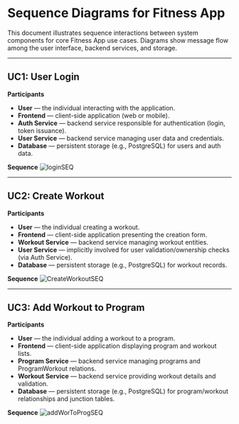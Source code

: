 # Sequence Diagrams for Fitness App

This document illustrates sequence interactions between system components for core Fitness App use cases. Diagrams show message flow among the user interface, backend services, and storage.

---

## UC1: User Login

**Participants**
- **User** — the individual interacting with the application.  
- **Frontend** — client-side application (web or mobile).  
- **Auth Service** — backend service responsible for authentication (login, token issuance).  
- **User Service** — backend service managing user data and credentials.  
- **Database** — persistent storage (e.g., PostgreSQL) for users and auth data.

**Sequence**
![loginSEQ](https://github.com/user-attachments/assets/fe7cf119-5aa0-4cbf-a321-369a518db7b2)

---

## UC2: Create Workout

**Participants**
- **User** — the individual creating a workout.  
- **Frontend** — client-side application presenting the creation form.  
- **Workout Service** — backend service managing workout entities.  
- **User Service** — implicitly involved for user validation/ownership checks (via Auth Service).  
- **Database** — persistent storage (e.g., PostgreSQL) for workout records.

**Sequence**
![CreateWorkoutSEQ](https://github.com/user-attachments/assets/cf213aa9-ab79-4a7a-9edb-07e35035a4a2)

---

## UC3: Add Workout to Program

**Participants**
- **User** — the individual adding a workout to a program.  
- **Frontend** — client-side application displaying program and workout lists.  
- **Program Service** — backend service managing programs and ProgramWorkout relations.  
- **Workout Service** — backend service providing workout details and validation.  
- **Database** — persistent storage (e.g., PostgreSQL) for program/workout relationships and junction tables.

**Sequence**
![addWorToProgSEQ](https://github.com/user-attachments/assets/3f98accf-1b28-4342-a432-abed984d8430)
